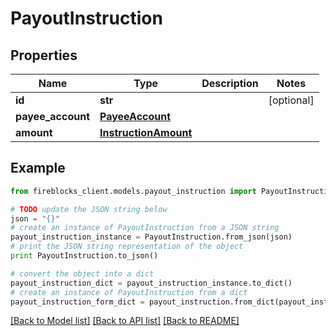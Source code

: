 # PayoutInstruction


## Properties
Name | Type | Description | Notes
------------ | ------------- | ------------- | -------------
**id** | **str** |  | [optional] 
**payee_account** | [**PayeeAccount**](PayeeAccount.md) |  | 
**amount** | [**InstructionAmount**](InstructionAmount.md) |  | 

## Example

```python
from fireblocks_client.models.payout_instruction import PayoutInstruction

# TODO update the JSON string below
json = "{}"
# create an instance of PayoutInstruction from a JSON string
payout_instruction_instance = PayoutInstruction.from_json(json)
# print the JSON string representation of the object
print PayoutInstruction.to_json()

# convert the object into a dict
payout_instruction_dict = payout_instruction_instance.to_dict()
# create an instance of PayoutInstruction from a dict
payout_instruction_form_dict = payout_instruction.from_dict(payout_instruction_dict)
```
[[Back to Model list]](../README.md#documentation-for-models) [[Back to API list]](../README.md#documentation-for-api-endpoints) [[Back to README]](../README.md)



